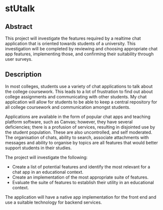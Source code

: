<h1>stUtalk</h1>
    <h2>Abstract</h2>
    <p>
        This project will investigate the features required by a realtime chat application that is oriented towards students of a university. This       investigation will be completed by reviewing and choosing appropriate chat app features, implementing those, and confirming their suitability through user surveys.
    </p>
  <h2>Description</h2>
    <p>
        In most colleges, students use a variety of chat applications to talk about the college coursework. This leads to a lot of frustration to find out about college assignments and communicating with other students. My chat application will allow for students to be able to keep a central repository for all college coursework and communication amongst students.
    </p>
    <p>
        Applications are available in the form of popular chat apps and teaching platform software, such as Canvas; however, they have several deficiencies; there is a profusion of services, resulting in disjointed use by the student population. These are also uncontrolled, and self moderated. The organisation of chats, ability to search, associate attachments with messages and ability to organise by topics are all features that would better support students in their studies.
    </p>
    <p>
        The project will investigate the following:
    </p>
    <ul>
        <li>Create a list of potential features and identify the most relevant for a chat app in an educational context.</li>
        <li>Create an implementation of the most appropriate suite of features.</li>
        <li>Evaluate the suite of features to establish their utility in an educational context.</li>
    </ul>
    <p>The application will have a native app implementation for the front end and use a suitable technology for backend services.</p>

